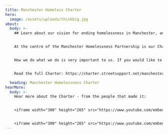 ```yaml
---
title: Manchester Homeless Charter
hero:
  image: /assets/uploads/thinkbig.jpg
about:
  body: >-
    ## Learn about our vision for ending homelessness in Manchester, and our guiding values. 


    At the centre of the Manchester Homelessness Partnership is our Charter, which unites people, organisations, and businesses together with one shared vision and set of values. The Charter was co-created by people experiencing homelessness and the organisations which provide support services. 


    How we do what we do is very important to us. If you would like to be part of the Manchester Homelessness Partnership, please read the Charter and commit to working in line with our values. 


    Read the full Charter: https://charter.streetsupport.net/manchester-homelessness-charter.pdf 

  heading: Manchester Homelessness Charter
hearMore:
  body: >-
    Hear more about the Charter - from the people that made it:


    <iframe width="300" height="265" src="https://www.youtube.com/embed/ZLH4KrtvvFw" title="YouTube video player" frameborder="0" allow="accelerometer; autoplay; clipboard-write; encrypted-media; gyroscope; picture-in-picture; web-share" allowfullscreen></iframe>


    <iframe width="300" height="265" src="https://www.youtube.com/embed/KGZLsy9lKf4" title="YouTube video player" frameborder="0" allow="accelerometer; autoplay; clipboard-write; encrypted-media; gyroscope; picture-in-picture; web-share" allowfullscreen></iframe>
---
```

